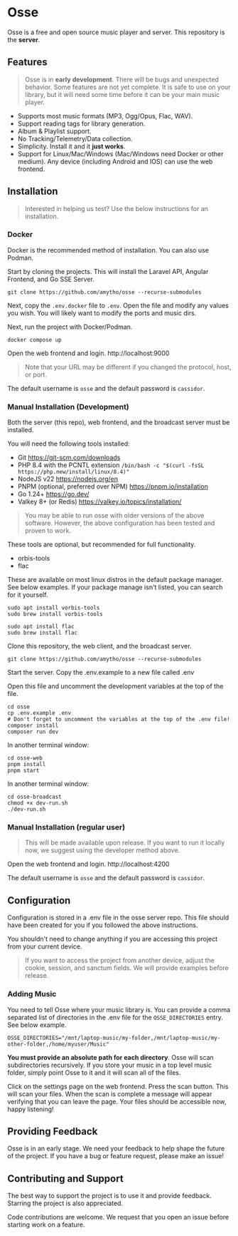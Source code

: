 # Osse

Osse is a free and open source music player and server. This repository is the **server**.

## Features

> Osse is in **early development**. There will be bugs and unexpected behavior. Some features are not yet complete. It is safe to use on your library, but it will need some time before it can be your main music player.

- Supports most music formats (MP3, Ogg/Opus, Flac, WAV).
- Support reading tags for library generation.
- Album & Playlist support.
- No Tracking/Telemetry/Data collection.
- Simplicity. Install it and it **just works**.
- Support for Linux/Mac/Windows (Mac/Windows need Docker or other medium). Any device (including Android and IOS) can use the web frontend.

## Installation 

> Interested in helping us test? Use the below instructions for an installation.


### Docker

Docker is the recommended method of installation. You can also use Podman.

Start by cloning the projects. This will install the Laravel API, Angular Frontend, and Go SSE Server.

```
git clone https://github.com/amytho/osse --recurse-submodules
```

Next, copy the `.env.docker` file to `.env`. Open the file and modify any values you wish. You will likely want to modify the ports and music dirs.

Next, run the project with Docker/Podman.

```
docker compose up
```

Open the web frontend and login. http://localhost:9000

> Note that your URL may be different if you changed the protocol, host, or port.

The default username is `osse` and the default password is `cassidor`.

### Manual Installation (Development)
Both the server (this repo), web frontend, and the broadcast server must be installed.

You will need the following tools installed:

- Git https://git-scm.com/downloads
- PHP 8.4 with the PCNTL extension `/bin/bash -c "$(curl -fsSL https://php.new/install/linux/8.4)"`
- NodeJS v22 https://nodejs.org/en
- PNPM (optional, preferred over NPM) https://pnpm.io/installation
- Go 1.24+ https://go.dev/
- Valkey 8+ (or Redis) https://valkey.io/topics/installation/

> You may be able to run osse with older versions of the above software. However, the above configuration has been tested and proven to work.

These tools are optional, but recommended for full functionality.
- orbis-tools 
- flac

These are available on most linux distros in the default package manager. See below examples. If your package manage isn't listed, you can search for it yourself.

```
sudo apt install vorbis-tools
sudo brew install vorbis-tools

sudo apt install flac
sudo brew install flac
```


Clone this repository, the web client, and the broadcast server.

```
git clone https://github.com/amytho/osse --recurse-submodules
```

Start the server. Copy the .env.example to a new file called .env

Open this file and uncomment the development variables at the top of the file.

```
cd osse
cp .env.example .env
# Don't forget to uncomment the variables at the top of the .env file!
composer install
composer run dev
```

In another terminal window:
```
cd osse-web
pnpm install
pnpm start
```

In another terminal window:
```
cd osse-broadcast
chmod +x dev-run.sh
./dev-run.sh
```

### Manual Installation (regular user)

> This will be made available upon release. If you want to run it locally now, we suggest using the developer method above.

Open the web frontend and login. http://localhost:4200

The default username is `osse` and the default password is `cassidor`.

## Configuration

Configuration is stored in a .env file in the osse server repo. This file should have been created for you if you followed the above instructions.

You shouldn't need to change anything if you are accessing this project from your current device. 

> If you want to access the project from another device, adjust the cookie, session, and sanctum fields. We will provide examples before release.

### Adding Music

You need to tell Osse where your music library is. You can provide a comma separated list of directories in the .env file for the `OSSE_DIRECTORIES` entry. See below example.

`OSSE_DIRECTORIES="/mnt/laptop-music/my-folder,/mnt/laptop-music/my-other-folder,/home/myuser/Music"`

**You must provide an absolute path for each directory**. Osse will scan subdirectories recursively. If you store your music in a top level music folder, simply point Osse to it and it will scan all of the files.

Click on the settings page on the web frontend. Press the scan button. This will scan your files. When the scan is complete a message will appear verifying that you can leave the page. Your files should be accessible now, happy listening!

## Providing Feedback

Osse is in an early stage. We need your feedback to help shape the future of the project. If you have a bug or feature request, please make an issue!

## Contributing and Support

The best way to support the project is to use it and provide feedback. Starring the project is also appreciated. 

Code contributions are welcome. We request that you open an issue before starting work on a feature.
